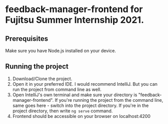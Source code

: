 # feedback-manager-frontend for Fujitsu Summer Internship 2021.

## Prerequisites
Make sure you have Node.js installed on your device.

## Running the project
1. Download/Clone the project.
2. Open it in your preferred IDE. I would recommend IntelliJ. But you can run the project from command line as well.
3. Open IntelliJ's own terminal and make sure your directory is "feedback-manager-frontend". If you're running the project from the command line, same goes here - switch into the project directory. If you're in the project directory, then write `ng serve` command. 
4. Frontend should be accessible on your browser on localhost:4200
